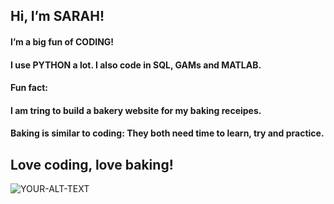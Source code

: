 ## Hi, I’m SARAH!
#### I’m a big fun of CODING! 
#### I use PYTHON a lot. I also code in SQL, GAMs and MATLAB. 

#### Fun fact: 
#### I am tring to build a bakery website for my baking receipes. 
#### Baking is similar to coding: They both need time to learn, try and practice.
## Love coding, love baking!

<picture>
 <source media="(prefers-color-scheme: dark)" srcset="https://source.unsplash.com/close-up-photography-of-3-tier-vanilla-cake-with-blueberry-and-strawberry-toppings-_B7shfNUXEA">
 <source media="(prefers-color-scheme: light)" srcset="https://source.unsplash.com/close-up-photography-of-3-tier-vanilla-cake-with-blueberry-and-strawberry-toppings-_B7shfNUXEA">
 <img alt="YOUR-ALT-TEXT" src="https://source.unsplash.com/close-up-photography-of-3-tier-vanilla-cake-with-blueberry-and-strawberry-toppings-_B7shfNUXEA">
</picture>


<!---
snowsmile1010/snowsmile1010 is a ✨ special ✨ repository because its `README.md` (this file) appears on your GitHub profile.
You can click the Preview link to take a look at your changes.
--->
